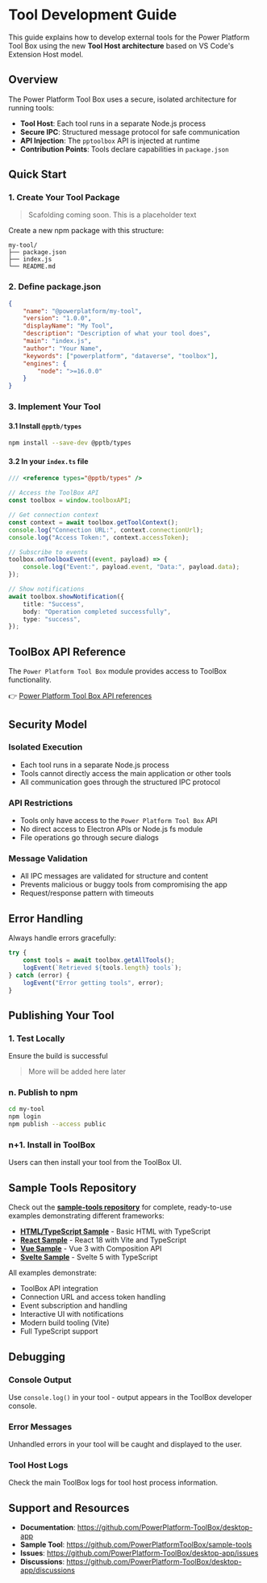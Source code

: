 # Tool Development Guide

This guide explains how to develop external tools for the Power Platform Tool Box using the new **Tool Host architecture** based on VS Code's Extension Host model.

## Overview

The Power Platform Tool Box uses a secure, isolated architecture for running tools:

-   **Tool Host**: Each tool runs in a separate Node.js process
-   **Secure IPC**: Structured message protocol for safe communication
-   **API Injection**: The `pptoolbox` API is injected at runtime
-   **Contribution Points**: Tools declare capabilities in `package.json`

## Quick Start

### 1. Create Your Tool Package

> Scafolding coming soon. This is a placeholder text

Create a new npm package with this structure:

```
my-tool/
├── package.json
├── index.js
└── README.md
```

### 2. Define package.json

```json
{
    "name": "@powerplatform/my-tool",
    "version": "1.0.0",
    "displayName": "My Tool",
    "description": "Description of what your tool does",
    "main": "index.js",
    "author": "Your Name",
    "keywords": ["powerplatform", "dataverse", "toolbox"],
    "engines": {
        "node": ">=16.0.0"
    }
}
```

### 3. Implement Your Tool

#### 3.1 Install `@pptb/types`

```bash
npm install --save-dev @pptb/types
```

#### 3.2 In your `index.ts` file

```typescript
/// <reference types="@pptb/types" />

// Access the ToolBox API
const toolbox = window.toolboxAPI;

// Get connection context
const context = await toolbox.getToolContext();
console.log("Connection URL:", context.connectionUrl);
console.log("Access Token:", context.accessToken);

// Subscribe to events
toolbox.onToolboxEvent((event, payload) => {
    console.log("Event:", payload.event, "Data:", payload.data);
});

// Show notifications
await toolbox.showNotification({
    title: "Success",
    body: "Operation completed successfully",
    type: "success",
});
```

## ToolBox API Reference

The `Power Platform Tool Box` module provides access to ToolBox functionality.

👉 [Power Platform Tool Box API references](../packages//README.md)

## Security Model

### Isolated Execution

-   Each tool runs in a separate Node.js process
-   Tools cannot directly access the main application or other tools
-   All communication goes through the structured IPC protocol

### API Restrictions

-   Tools only have access to the `Power Platform Tool Box` API
-   No direct access to Electron APIs or Node.js fs module
-   File operations go through secure dialogs

### Message Validation

-   All IPC messages are validated for structure and content
-   Prevents malicious or buggy tools from compromising the app
-   Request/response pattern with timeouts

## Error Handling

Always handle errors gracefully:

```javascript
try {
    const tools = await toolbox.getAllTools();
    logEvent(`Retrieved ${tools.length} tools`);
} catch (error) {
    logEvent("Error getting tools", error);
}
```

## Publishing Your Tool

### 1. Test Locally

Ensure the build is successful

> More will be added here later

### n. Publish to npm

```bash
cd my-tool
npm login
npm publish --access public
```

### n+1. Install in ToolBox

Users can then install your tool from the ToolBox UI.

## Sample Tools Repository

Check out the **[sample-tools repository](https://github.com/PowerPlatformToolBox/sample-tools)** for complete, ready-to-use examples demonstrating different frameworks:

-   **[HTML/TypeScript Sample](https://github.com/PowerPlatformToolBox/sample-tools/tree/main/html-sample)** - Basic HTML with TypeScript
-   **[React Sample](https://github.com/PowerPlatformToolBox/sample-tools/tree/main/react-sample)** - React 18 with Vite and TypeScript
-   **[Vue Sample](https://github.com/PowerPlatformToolBox/sample-tools/tree/main/vue-sample)** - Vue 3 with Composition API
-   **[Svelte Sample](https://github.com/PowerPlatformToolBox/sample-tools/tree/main/svelte-sample)** - Svelte 5 with TypeScript

All examples demonstrate:

-   ToolBox API integration
-   Connection URL and access token handling
-   Event subscription and handling
-   Interactive UI with notifications
-   Modern build tooling (Vite)
-   Full TypeScript support

## Debugging

### Console Output

Use `console.log()` in your tool - output appears in the ToolBox developer console.

### Error Messages

Unhandled errors in your tool will be caught and displayed to the user.

### Tool Host Logs

Check the main ToolBox logs for tool host process information.

## Support and Resources

-   **Documentation**: https://github.com/PowerPlatform-ToolBox/desktop-app
-   **Sample Tool**: https://github.com/PowerPlatformToolBox/sample-tools
-   **Issues**: https://github.com/PowerPlatform-ToolBox/desktop-app/issues
-   **Discussions**: https://github.com/PowerPlatform-ToolBox/desktop-app/discussions
